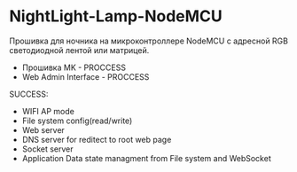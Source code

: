 # NightLight-Lamp-NodeMCU

Прошивка для ночника на микроконтроллере NodeMCU с адресной RGB светодиодной лентой или матрицей.
- Прошивка MK - PROCCESS
- Web Admin Interface - PROCCESS

SUCCESS:
- WIFI AP mode
- File system config(read/write)
- Web server
- DNS server for reditect to root web page
- Socket server
- Application Data state managment from File system and WebSocket
